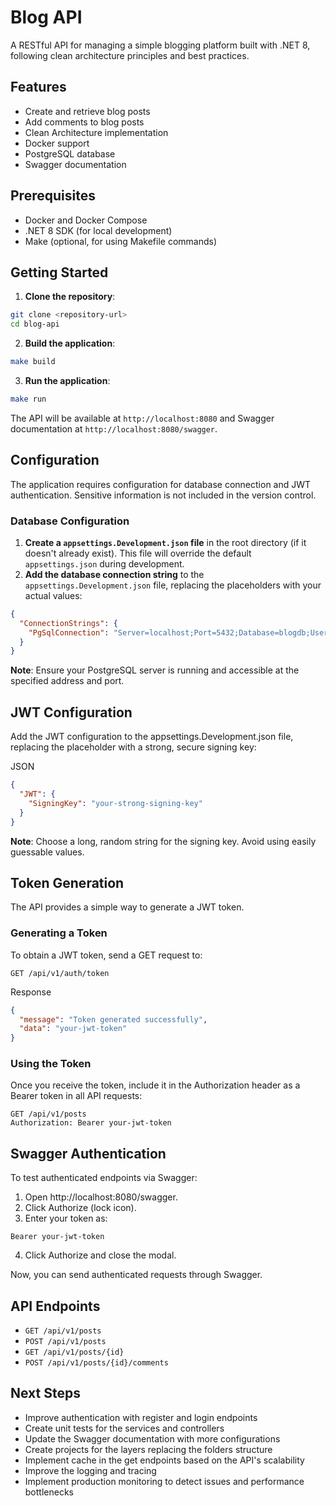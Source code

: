# Blog API

A RESTful API for managing a simple blogging platform built with .NET 8, following clean architecture principles and best practices.

## Features

- Create and retrieve blog posts
- Add comments to blog posts
- Clean Architecture implementation
- Docker support
- PostgreSQL database
- Swagger documentation

## Prerequisites

- Docker and Docker Compose
- .NET 8 SDK (for local development)
- Make (optional, for using Makefile commands)

## Getting Started

1. **Clone the repository**:
```bash
git clone <repository-url>
cd blog-api
```

2. **Build the application**:
```bash
make build
```

3. **Run the application**:
```bash
make run
```

The API will be available at `http://localhost:8080` and Swagger documentation at `http://localhost:8080/swagger`.

## Configuration

The application requires configuration for database connection and JWT authentication. Sensitive information is not included in the version control.

### Database Configuration

1. **Create a `appsettings.Development.json` file** in the root directory (if it doesn't already exist). This file will override the default `appsettings.json` during development.
2. **Add the database connection string** to the `appsettings.Development.json` file, replacing the placeholders with your actual values:

```json
{
  "ConnectionStrings": {
    "PgSqlConnection": "Server=localhost;Port=5432;Database=blogdb;User ID=your-user-ID;Password=your-password;Pooling=true;"
  }
}
```

**Note**: Ensure your PostgreSQL server is running and accessible at the specified address and port.

## JWT Configuration
Add the JWT configuration to the appsettings.Development.json file, replacing the placeholder with a strong, secure signing key:

JSON

```json
{
  "JWT": {
    "SigningKey": "your-strong-signing-key"
  }
}
```

**Note**: Choose a long, random string for the signing key. Avoid using easily guessable values.

## Token Generation
The API provides a simple way to generate a JWT token.

### Generating a Token
To obtain a JWT token, send a GET request to:

```http
GET /api/v1/auth/token
```

Response
```json
{
  "message": "Token generated successfully",
  "data": "your-jwt-token"
}
```

### Using the Token
Once you receive the token, include it in the Authorization header as a Bearer token in all API requests:

```http
GET /api/v1/posts
Authorization: Bearer your-jwt-token
```

## Swagger Authentication
To test authenticated endpoints via Swagger:

1. Open http://localhost:8080/swagger.
2. Click Authorize (lock icon).
3. Enter your token as:

```nginx
Bearer your-jwt-token
```

4. Click Authorize and close the modal.

Now, you can send authenticated requests through Swagger.

## API Endpoints

- `GET /api/v1/posts`
- `POST /api/v1/posts`
- `GET /api/v1/posts/{id}`
- `POST /api/v1/posts/{id}/comments`

## Next Steps
- Improve authentication with register and login endpoints
- Create unit tests for the services and controllers
- Update the Swagger documentation with more configurations
- Create projects for the layers replacing the folders structure
- Implement cache in the get endpoints based on the API's scalability
- Improve the logging and tracing
- Implement production monitoring to detect issues and performance bottlenecks 